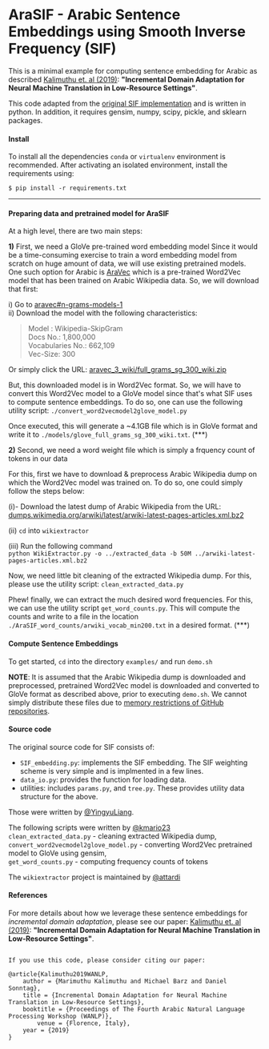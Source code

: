 # AraSIF - Arabic Sentence Embeddings using Smooth Inverse Frequency (SIF)

This is a minimal example for computing sentence embedding for Arabic as described [Kalimuthu et. al (2019)](https://sites.google.com/view/wanlp-2019/home#h.p_Bd2Gh1L0z6cE): **"Incremental Domain Adaptation for Neural Machine Translation in Low-Resource Settings"**.

This code adapted from the [original SIF implementation](https://github.com/PrincetonML/SIF_mini_demo) and is written in python. In addition, it requires gensim, numpy, scipy, pickle, and sklearn packages.

#### Install
To install all the dependencies `conda` or `virtualenv` environment is recommended. After activating an isolated environment, install the requirements using:

```
$ pip install -r requirements.txt 
```

---------------------------------------


#### Preparing data and pretrained model for AraSIF
At a high level, there are two main steps:

**1)** First, we need a GloVe pre-trained word embedding model
Since it would be a time-consuming exercise to train a word embedding model from scratch on huge amount of data, we will use existing pretrained models. One such option for Arabic is [AraVec](https://github.com/bakrianoo/aravec) which is a pre-trained Word2Vec model that has been trained on Arabic Wikipedia data. So, we will download that first:

 i)  Go to [aravec#n-grams-models-1](https://github.com/bakrianoo/aravec#n-grams-models-1)  
 ii) Download the model with the following characteristics:  

   > Model : Wikipedia-SkipGram  
   > Docs No.: 1,800,000  
   > Vocabularies No.:  662,109  
   > Vec-Size: 300  

 Or simply click the URL: [aravec_3_wiki/full_grams_sg_300_wiki.zip](https://archive.org/download/aravec_3_wiki/full_grams_sg_300_wiki.zip)

But, this downloaded model is in Word2Vec format. So, we will have to convert this Word2Vec model to a GloVe model since that's what SIF uses to compute sentence embeddings.
To do so, one can use the following utility script: `./convert_word2vecmodel2glove_model.py`

Once executed, this will generate a ~4.1GB file which is in GloVe format and write it to `./models/glove_full_grams_sg_300_wiki.txt`. (***)


**2)** Second, we need a word weight file which is simply a frquency count of tokens in our data

For this, first we have to download & preprocess Arabic Wikipedia dump on which the Word2Vec model was trained on. To do so, one could simply follow the steps below:

 (i)- Download the latest dump of Arabic Wikipedia from the URL: [dumps.wikimedia.org/arwiki/latest/arwiki-latest-pages-articles.xml.bz2](https://dumps.wikimedia.org/arwiki/latest/arwiki-latest-pages-articles.xml.bz2)  

 (ii) `cd` into `wikiextractor`  

 (iii) Run the following command  
  `python WikiExtractor.py -o ../extracted_data -b 50M ../arwiki-latest-pages-articles.xml.bz2`

Now, we need little bit cleaning of the extracted Wikipedia dump. For this, please use the utility script: `clean_extracted_data.py`  

Phew! finally, we can extract the much desired word frequencies. For this, we can use the utility script `get_word_counts.py`. This will compute the counts and write to a file in the location `./AraSIF_word_counts/arwiki_vocab_min200.txt` in a desired format.  (***)  


#### Compute Sentence Embeddings
To get started, `cd` into the directory `examples/` and run `demo.sh`  

**NOTE**: It is assumed that the Arabic Wikipedia dump is downloaded and preprocessed, pretrained Word2Vec model is downloaded and converted to GloVe format as described above, prior to executing `demo.sh`. We cannot simply distribute these files due to [memory restrictions of GitHub repositories](https://help.github.com/en/articles/what-is-my-disk-quota#file-and-repository-size-limitations).


#### Source code
The original source code for SIF consists of:
* `SIF_embedding.py`: implements the SIF embedding. The SIF weighting scheme is very simple and is implmented in a few lines.
* `data_io.py`: provides the function for loading data.
* utilities: includes `params.py`, and `tree.py`. These provides utility data structure for the above.

Those were written by [@YingyuLiang](https://github.com/YingyuLiang).  

The following scripts were written by [@kmario23](https://github.com/kmario23)  
`clean_extracted_data.py` - cleaning extracted Wikipedia dump,  
`convert_word2vecmodel2glove_model.py` - converting Word2Vec pretrained model to GloVe using gensim,  
`get_word_counts.py` - computing frequency counts of tokens  

The `wikiextractor` project is maintained by [@attardi](https://github.com/attardi)  


#### References
For more details about how we leverage these sentence embeddings for *incremental domain adaptation*, please see our paper: [Kalimuthu et. al (2019)](https://sites.google.com/view/wanlp-2019/home#h.p_Bd2Gh1L0z6cE): **"Incremental Domain Adaptation for Neural Machine Translation in Low-Resource Settings"**.
```

If you use this code, please consider citing our paper:

@article{Kalimuthu2019WANLP,
	author = {Marimuthu Kalimuthu and Michael Barz and Daniel Sonntag}, 
	title = {Incremental Domain Adaptation for Neural Machine Translation in Low-Resource Settings}, 
	booktitle = {Proceedings of The Fourth Arabic Natural Language Processing Workshop (WANLP)},
        venue = {Florence, Italy},
	year = {2019}
}
```

